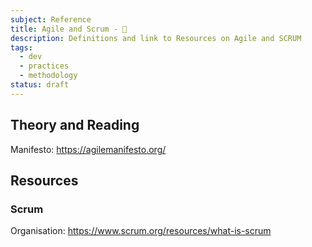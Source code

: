 ```yaml
---
subject: Reference
title: Agile and Scrum - 🔁
description: Definitions and link to Resources on Agile and SCRUM
tags:
  - dev
  - practices
  - methodology
status: draft
---
```


<DocHeader props={props}/>

## Theory and Reading

Manifesto: https://agilemanifesto.org/

## Resources

### Scrum

Organisation: https://www.scrum.org/resources/what-is-scrum
